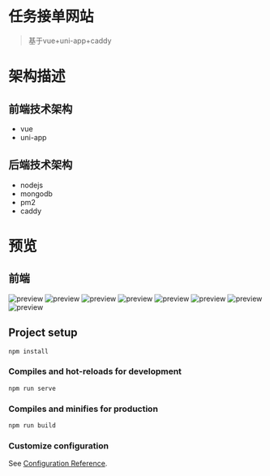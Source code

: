 # 任务接单网站

> 基于vue+uni-app+caddy

# 架构描述

## 前端技术架构
- vue
- uni-app

## 后端技术架构
- nodejs
- mongodb
- pm2
- caddy

# 预览

## 前端

![preview](./doc/images/preview-1.png)
![preview](./doc/images/preview-2.png)
![preview](./doc/images/preview-3.png)
![preview](./doc/images/preview-4.png)
![preview](./doc/images/preview-5.png)
![preview](./doc/images/preview-6.png)
![preview](./doc/images/preview-7.png)
![preview](./doc/images/preview-8.png)

## Project setup
```
npm install
```

### Compiles and hot-reloads for development
```
npm run serve
```

### Compiles and minifies for production
```
npm run build
```

### Customize configuration
See [Configuration Reference](https://cli.vuejs.org/config/).
